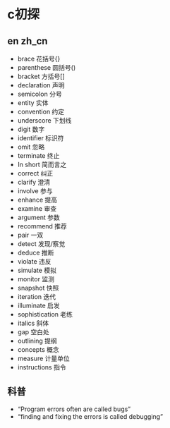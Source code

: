 # c初探

## en zh_cn

- brace 花括号{}
- parenthese 圆括号()
- bracket 方括号[]
- declaration 声明
- semicolon 分号
- entity 实体
- convention 约定
- underscore 下划线
- digit 数字
- identifier 标识符
- omit 忽略
- terminate 终止
- In short 简而言之
- correct 纠正
- clarify 澄清
- involve 参与
- enhance 提高
- examine 审查
- argument 参数
- recommend 推荐
- pair 一双
- detect 发现/察觉
- deduce 推断
- violate 违反
- simulate 模拟
- monitor 监测
- snapshot 快照
- iteration 迭代
- illuminate 启发
- sophistication 老练
- italics 斜体
- gap 空白处
- outlining 提纲
- concepts 概念
- measure 计量单位
- instructions 指令

## 科普

- “Program errors often are called bugs”
- “finding and fixing the errors is called debugging”
